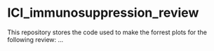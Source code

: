 # ICI_immunosuppression_review

This repository stores the code used to make the forrest plots for the following review:
...
